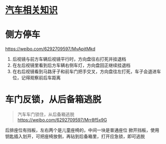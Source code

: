 # [汽车相关知识](https://github.com/noteMay/blog/issues/44)

# 侧方停车

<https://weibo.com/6292709597/MvApjtMkd>

1. 后视镜与前方车辆后视镜平行时，方向盘往右打死并挂退档
2. 在左后视镜里看到后方车辆右侧车灯，方向盘回正继续挂退档
3. 在右后视镜看到马路牙子和前车门把手交叉，方向盘往左打死，车子会退进车位，记得观察前后车距离

# 车门反锁，从后备箱逃脱

> 汽车车门锁住，从后备箱逃脱<https://weibo.com/6292709597/Mrr8f5x9G>

后排座位有挡板，左右两个是儿童座椅的，中间一块是普通座位
掀开挡板，使用钥匙插入划开，可把座椅放倒，再钻到后备箱里，打开应急锁，即可逃脱